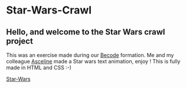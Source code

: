# Star-Wars-Crawl


## Hello, and welcome to the Star Wars crawl project

This was an exercise made during our [Becode](https://github.com/becodeorg) formation. Me and my colleague [Asceline](https://github.com/AscelineHogge) made a Star wars text animation, enjoy ! This is fully made in HTML and CSS :-)


[Star-Wars](https://anonymouse97.github.io/Star-Wars-Crawl/)